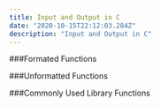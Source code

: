 ```yaml
---
title: Input and Output in C
date: "2020-10-15T22:12:03.284Z"
description: "Input and Output in C"
---
```


###Formated Functions

###Unformatted Functions

###Commonly Used Library Functions

